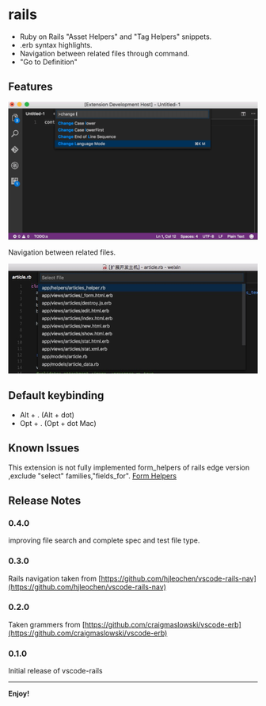 # rails  

* Ruby on Rails "Asset Helpers" and "Tag Helpers" snippets.
* .erb syntax highlights.
* Navigation between related files through command.
* "Go to Definition"

## Features

![feature X](./images/vscode-rails.gif)

Navigation between related files.

![screenshot](./images/rails-nav.png)

## Default keybinding

* Alt + . (Alt + dot)
* Opt + . (Opt + dot Mac)
## Known Issues  

This extension is not fully implemented form_helpers of rails edge version ,exclude "select" families,"fields_for".
[Form Helpers](http://edgeguides.rubyonrails.org/form_helpers.html)

## Release Notes  

### 0.4.0  

improving file search and complete spec and test file type.  

### 0.3.0

Rails navigation taken from [https://github.com/hjleochen/vscode-rails-nav](https://github.com/hjleochen/vscode-rails-nav)

### 0.2.0

Taken grammers from [https://github.com/craigmaslowski/vscode-erb](https://github.com/craigmaslowski/vscode-erb)

### 0.1.0

Initial release of vscode-rails

-----------------------------------------------------------------------------------------------------------

**Enjoy!**
